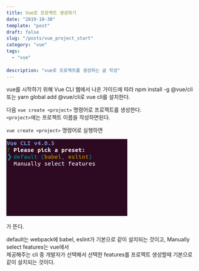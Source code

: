 ```yaml
---
title: Vue로 프로젝트 생성하기
date: "2019-10-30"
template: "post"
draft: false
slug: "/posts/vue_project_start"
category: "vue"
tags:
  - "vue"

description: "vue로 프로젝트를 생성하는 글 작성"
---
```


vue를 시작하기 위해 Vue CLI 웹에서 나온 가이드에 따라
npm install -g @vue/cli 또는 yarn global add @vue/cli로 vue cli를 설치한다.

다음 `vue create <project>` 명령어로 프로젝트를 생성한다.  
`<project>`에는 프로젝트 이름을 작성하면된다.

`vue create <project>` 명령어로 실행하면

![vue_cli_img](/media/vue_cli.png)

가 뜬다.

default는 webpack에 babel, eslint가 기본으로 같이 설치되는 것이고, Manually select features는 vue에서  
제공해주는 cli 중 개발자가 선택해서 선택한 features를 프로젝트 생성할때 기본으로 같이 설치되는 것이다.
